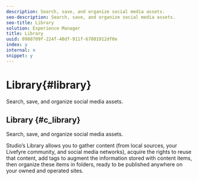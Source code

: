 ```yaml
---
description: Search, save, and organize social media assets.
seo-description: Search, save, and organize social media assets.
seo-title: Library
solution: Experience Manager
title: Library
uuid: 0988709f-224f-40df-911f-67801912df0e
index: y
internal: n
snippet: y
---
```


# Library{#library}

Search, save, and organize social media assets.

## Library {#c_library}

Search, save, and organize social media assets.

<!-- 

c_library.dita

 -->

Studio’s Library allows you to gather content (from local sources, your Livefyre community, and social media networks), acquire the rights to reuse that content, add tags to augment the information stored with content items, then organize these items in folders, ready to be published anywhere on your owned and operated sites.
